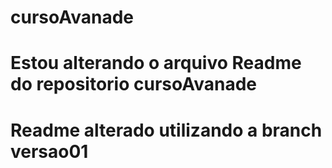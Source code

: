 # cursoAvanade
# Estou alterando o arquivo Readme do repositorio cursoAvanade
# Readme alterado utilizando a branch versao01